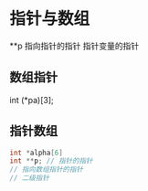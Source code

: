 # 指针与数组
**p 指向指针的指针
指针变量的指针
## 数组指针
int (*pa)[3];
## 指针数组

```C++
int *alpha[6]
int **p; // 指针的指针
// 指向数组指针的指针
// 二级指针
```



